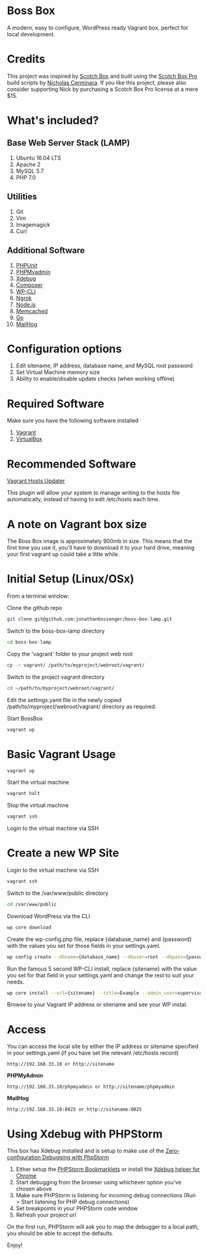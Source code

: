 Boss Box
========

A modern, easy to configure, WordPress ready Vagrant box, perfect for local development.

Credits
=======

This project was inspired by [Scotch Box](https://box.scotch.io/) and built using the [Scotch Box Pro](https://box.scotch.io/pro/) build scripts by [Nicholas Cerminara](https://twitter.com/whatnicktweets). If you like this project, please also consider supporting Nick by purchasing a Scotch Box Pro license at a mere $15.

What's included?
================

Base Web Server Stack (LAMP)
----------------------------

1. Ubuntu 16.04 LTS
1. Apache 2
1. MySQL 5.7
1. PHP 7.0

Utilities
---------

1. Git
1. Vim
1. Imagemagick
1. Curl

Additional Software
-------------------

1. [PHPUnit](PHPUnit)
1. [PHPMyadmin](https://www.phpmyadmin.net/)
1. [Xdebug](https://xdebug.org/)
1. [Composer](https://getcomposer.org/)
1. [WP-CLI](http://wp-cli.org/)
1. [Ngrok](https://ngrok.com/)
1. [Node.js](https://nodejs.org/en/)
1. [Memcached](https://memcached.org/)
1. [Go](https://golang.org/)
1. [MailHog](https://github.com/mailhog/MailHog)

Configuration options
=====================

1. Edit sitename, IP address, database name, and MySQL root password
1. Set Virtual Machine memory size
1. Ability to enable/disable update checks (when working offline)

Required Software
=================

Make sure you have the following software installed

1. [Vagrant](https://www.vagrantup.com/) 
1. [VirtualBox](https://www.virtualbox.org/wiki/Downloads)

Recommended Software
====================

[Vagrant Hosts Updater](https://github.com/cogitatio/vagrant-hostsupdater)

This plugin will allow your system to manage writing to the hosts file automatically, instead of having to edit /etc/hosts each time.

A note on Vagrant box size
==========================
The Boss Box image is approximately 900mb in size. This means that the first time you use it, you'll have to download it to your hard drive, meaning your first vagrant up could take a little while.

    
Initial Setup (Linux/OSx)
=========================
    
From a terminal window:    
    
Clone the github repo

```bash
git clone git@github.com:jonathanbossenger/boss-box-lamp.git
```

Switch to the boss-box-lamp directory

```bash
cd boss-box-lamp
```

Copy the 'vagrant' folder to your project web root

```bash
cp -r vagrant/ /path/to/myproject/webroot/vagrant/
```

Switch to the project vagrant directory

```bash
cd ~/path/to/myproject/webroot/vagrant/
```

Edit the settings.yaml file in the newly copied /path/to/myproject/webroot/vagrant/ directory as required.

Start BossBox        
        
```bash
vagrant up
```

Basic Vagrant Usage
===================

```bash
vagrant up
```
Start the virtual machine

```bash
vagrant halt
```

Stop the virtual machine

```bash
vagrant ssh
```

Login to the virtual machine via SSH

Create a new WP Site
====================

Login to the virtual machine via SSH 

```bash
vagrant ssh
```

Switch to the /var/www/public directory

```bash
cd /var/www/public
```

Download WordPress via the CLI

```bash
wp core download
```

Create the wp-config.php file, replace {database_name} and {password} with the values you set for those fields in your settings.yaml.

```bash
wp config create --dbname={database_name} --dbuser=root --dbpass={password}
```

Run the famous 5 second WP-CLI install, replace {sitename} with the value you set for that field in your settings.yaml and change the rest to suit your needs.

```bash
wp core install --url={sitename} --title=Example --admin_user=supervisor --admin_password=strongpassword --admin_email=info@example.com
```

Browse to your Vagrant IP address or sitename and see your WP instal.

Access
======

You can access the local site by either the IP address or sitename specified in your settings.yaml (if you have set the relevant /etc/hosts record)

```
http://192.168.33.10 or http://sitename
```

**PHPMyAdmin**

```
http://192.168.33.10/phpmyadmin or http://sitename/phpmyadmin
```

**MailHog**

```
http://192.168.33.10:8025 or http://sitename:8025
```

Using Xdebug with PHPStorm
==========================

This box has Xdebug installed and is setup to make use of the [Zero-configuration Debugging with PhpStorm](http://www.jetbrains.com/phpstorm/documentation/phpstorm-video-tutorials.html#10)

1. Either setup the [PHPStorm Bookmarklets](https://www.jetbrains.com/phpstorm/marklets/) or install the [Xdebug helper for Chrome](https://chrome.google.com/webstore/detail/xdebug-helper/eadndfjplgieldjbigjakmdgkmoaaaoc?hl=en)
1. Start debugging from the browser using whichever option you've chosen above
1. Make sure PHPStorm is listening for incoming debug connections (Run > Start listening for PHP debug connections)
1. Set breakpoints in your PHPStorm code window
1. Refresh your project url

On the first run, PHPStorm will ask you to map the debugger to a local path, you should be able to accept the defaults.


Enjoy!
